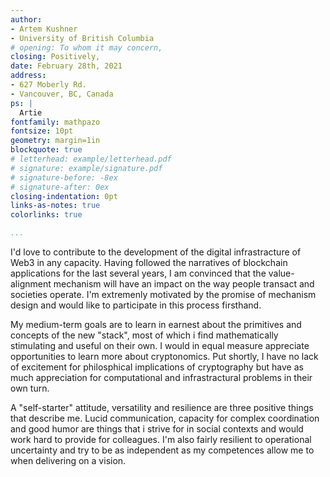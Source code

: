 ```yaml
---
author:
- Artem Kushner
- University of British Columbia
# opening: To whom it may concern,
closing: Positively,
date: February 28th, 2021
address: 
- 627 Moberly Rd.
- Vancouver, BC, Canada
ps: |
  Artie
fontfamily: mathpazo
fontsize: 10pt
geometry: margin=1in
blockquote: true
# letterhead: example/letterhead.pdf
# signature: example/signature.pdf
# signature-before: -8ex
# signature-after: 0ex
closing-indentation: 0pt
links-as-notes: true
colorlinks: true

...
```


I'd love to contribute to the development of the digital infrastracture of Web3 in any capacity. Having followed the narratives of blockchain applications for the last several years, I am convinced that the value-alignment mechanism will have an impact on the way people transact and societies operate. I'm extremenly motivated by the promise of mechanism design and would like to participate in this process firsthand.

My medium-term goals are to learn in earnest about the primitives and concepts of the new "stack", most of which i find mathematically stimulating and useful on their own.
I would in equal measure appreciate opportunities to learn more about cryptonomics. Put shortly, I have no lack of excitement for philosphical implications of cryptography but have as much appreciation for computational and infrastractural problems in their own turn.

A "self-starter" attitude, versatility and resilience are three positive things that describe me. Lucid communication, capacity for complex coordination and good humor are things that i strive for in social contexts and would work hard to provide for colleagues. I'm also fairly resilient to operational uncertainty and try to be as independent as my competences allow me to when delivering on a vision. 


